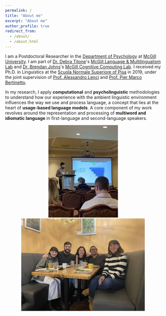 ```yaml
---
permalink: /
title: "About me"
excerpt: "About me"
author_profile: true
redirect_from: 
  - /about/
  - /about.html
---
```




I am a Postdoctoral Researcher in the [Department of Psychology](https://www.mcgill.ca/psychology/) at [McGill University](https://www.mcgill.ca/). I am part of [Dr. Debra Titone](https://www.mcgill.ca/language-lab/our-team/debra-titone-phd-lab-director)'s [McGill Language & Multilingualism Lab](https://www.mcgill.ca/language-lab/) and [Dr. Brendan Johns](https://btjohns.com/people)'s [McGill Cognitive Computing Lab](https://btjohns.com/). I received my Ph.D. in Linguistics at the [Scuola Normale Superiore of Pisa](https://www.sns.it/en) in 2019, under the joint supervision of [Prof. Alessandro Lenci](https://people.unipi.it/alessandro_lenci/) and [Prof. Pier Marco Bertinetto](https://www.sns.it/en/persona/pier-marco-bertinetto).

In my research, I apply **computational** and **psycholinguistic** methodologies to understand how our experience with the ambient linguistic environment influences the way we use and process language, a concept that lies at the heart of **usage-based language models**. A core component of my work revolves around the representation and processing of **multiword and idiomatic language** in first-language and second-language speakers.


<p align="center"> <img width="225" height="300" src="https://github.com/marcosenaldi/marcosenaldi.github.io/blob/master/images/menlex.jfif?raw=true"> <img width="400" height="300" src="https://github.com/marcosenaldi/marcosenaldi.github.io/blob/master/images/labmates.jfif?raw=true"> </p>
